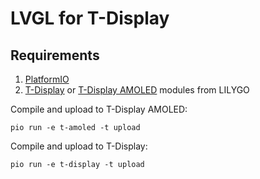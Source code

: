 # LVGL for T-Display

## Requirements
1. [PlatformIO](https://platformio.org/)
2. [T-Display](https://www.lilygo.cc/products/lilygo%C2%AE-ttgo-t-display-1-14-inch-lcd-esp32-control-board) or [T-Display AMOLED](https://www.lilygo.cc/products/t-display-s3-amoled) modules from LILYGO

Compile and upload to T-Display AMOLED:
```
pio run -e t-amoled -t upload
```

Compile and upload to T-Display:
```
pio run -e t-display -t upload
```
